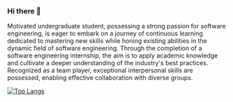 ### Hi there 👋

Motivated undergraduate student, possessing a strong passion for software engineering, is eager to embark on a journey of continuous learning dedicated to mastering new skills while honing existing abilities in the dynamic field of software engineering. Through the completion of a software engineering internship, the aim is to apply academic knowledge and cultivate a deeper understanding of the industry's best practices. Recognized as a team player, exceptional interpersonal skills are possessed, enabling effective collaboration with diverse groups.


[![Top Langs](https://github-readme-stats-sigma-five.vercel.app/api/top-langs/?username=Ishini99&layout=compact&theme=tokyonight)](https://github.com/Ishini99)
